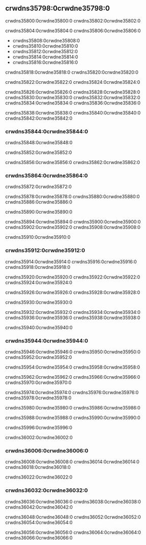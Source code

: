## crwdns35798:0crwdne35798:0

crwdns35800:0crwdne35800:0 crwdns35802:0crwdne35802:0

crwdns35804:0crwdne35804:0 crwdns35806:0crwdne35806:0

* crwdns35808:0crwdne35808:0
* crwdns35810:0crwdne35810:0
* crwdns35812:0crwdne35812:0
* crwdns35814:0crwdne35814:0
* crwdns35816:0crwdne35816:0

crwdns35818:0crwdne35818:0<!-- ignore -->
crwdns35820:0crwdne35820:0

crwdns35822:0crwdne35822:0 crwdns35824:0crwdne35824:0

crwdns35826:0crwdne35826:0 crwdns35828:0crwdne35828:0 crwdns35830:0crwdne35830:0 crwdns35832:0crwdne35832:0 crwdns35834:0crwdne35834:0 crwdns35836:0crwdne35836:0

crwdns35838:0crwdne35838:0 crwdns35840:0crwdne35840:0<!-- ignore --> crwdns35842:0crwdne35842:0

### crwdns35844:0crwdne35844:0

crwdns35848:0crwdne35848:0

crwdns35852:0crwdne35852:0

crwdns35856:0crwdne35856:0 crwdns35862:0crwdne35862:0

### crwdns35864:0crwdne35864:0

crwdns35872:0crwdne35872:0

crwdns35878:0crwdne35878:0 crwdns35880:0crwdne35880:0 crwdns35886:0crwdne35886:0

crwdns35890:0crwdne35890:0

crwdns35894:0crwdne35894:0 crwdns35900:0crwdne35900:0 crwdns35902:0crwdne35902:0 crwdns35908:0crwdne35908:0

crwdns35910:0crwdne35910:0

### crwdns35912:0crwdne35912:0

crwdns35914:0crwdne35914:0 crwdns35916:0crwdne35916:0 crwdns35918:0crwdne35918:0

crwdns35920:0crwdne35920:0 crwdns35922:0crwdne35922:0 crwdns35924:0crwdne35924:0

crwdns35926:0crwdne35926:0 crwdns35928:0crwdne35928:0

crwdns35930:0crwdne35930:0

crwdns35932:0crwdne35932:0 crwdns35934:0crwdne35934:0 crwdns35936:0crwdne35936:0 crwdns35938:0crwdne35938:0

crwdns35940:0crwdne35940:0

### crwdns35944:0crwdne35944:0

crwdns35946:0crwdne35946:0 crwdns35950:0crwdne35950:0<!-- ignore --> crwdns35952:0crwdne35952:0

crwdns35954:0crwdne35954:0 crwdns35958:0crwdne35958:0

crwdns35962:0crwdne35962:0 crwdns35966:0crwdne35966:0 crwdns35970:0crwdne35970:0

crwdns35974:0crwdne35974:0 crwdns35976:0crwdne35976:0<!-- ignore --> crwdns35978:0crwdne35978:0

crwdns35980:0crwdne35980:0 crwdns35986:0crwdne35986:0

crwdns35988:0crwdne35988:0 crwdns35990:0crwdne35990:0

crwdns35996:0crwdne35996:0

crwdns36002:0crwdne36002:0

### crwdns36006:0crwdne36006:0

crwdns36008:0crwdne36008:0 crwdns36014:0crwdne36014:0 crwdns36018:0crwdne36018:0

crwdns36022:0crwdne36022:0

### crwdns36032:0crwdne36032:0

crwdns36036:0crwdne36036:0 crwdns36038:0crwdne36038:0 crwdns36042:0crwdne36042:0

crwdns36048:0crwdne36048:0<!-- ignore -->
crwdns36052:0crwdne36052:0 crwdns36054:0crwdne36054:0

crwdns36056:0crwdne36056:0 crwdns36064:0crwdne36064:0
crwdns36066:0crwdne36066:0

